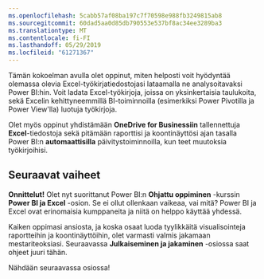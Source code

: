 ```yaml
---
ms.openlocfilehash: 5cabb57af08ba197c7f70598e988fb3249815ab8
ms.sourcegitcommit: 60dad5aa0d85db790553e537bf8ac34ee3289ba3
ms.translationtype: MT
ms.contentlocale: fi-FI
ms.lasthandoff: 05/29/2019
ms.locfileid: "61271367"
---
```

Tämän kokoelman avulla olet oppinut, miten helposti voit hyödyntää olemassa olevia Excel-työkirjatiedostojasi lataamalla ne analysoitavaksi Power BI:hin. Voit ladata Excel-työkirjoja, joissa on yksinkertaisia taulukoita, sekä Excelin kehittyneemmillä BI-toiminnoilla (esimerkiksi Power Pivotilla ja Power View'lla) luotuja työkirjoja.

Olet myös oppinut yhdistämään **OneDrive for Businessiin** tallennettuja **Excel**-tiedostoja sekä pitämään raporttisi ja koontinäyttösi ajan tasalla Power BI:n **automaattisilla** päivitystoiminnoilla, kun teet muutoksia työkirjoihisi.

## <a name="next-steps"></a>Seuraavat vaiheet
**Onnittelut!** Olet nyt suorittanut Power BI:n **Ohjattu oppiminen** -kurssin **Power BI ja Excel** -osion. Se ei ollut ollenkaan vaikeaa, vai mitä? Power BI ja Excel ovat erinomaisia kumppaneita ja niitä on helppo käyttää yhdessä.

Kaiken oppimasi ansiosta, ja koska osaat luoda tyylikkäitä visualisointeja raportteihin ja koontinäyttöihin, olet varmasti valmis jakamaan mestariteoksiasi. Seuraavassa **Julkaiseminen ja jakaminen** -osiossa saat ohjeet juuri tähän.

Nähdään seuraavassa osiossa!

